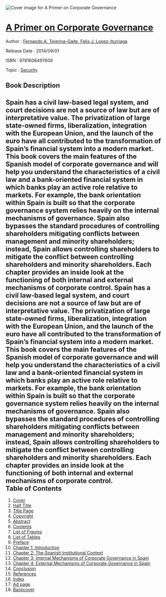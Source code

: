 ![Cover image for A Primer on Corporate Governance](https://imgdetail.ebookreading.net/cover/cover/security/EB9781606497609.jpg)

[A Primer on Corporate Governance](https://ebookreading.net/view/book/A+Primer+on+Corporate+Governance-EB9781606497609_1.html "A Primer on Corporate Governance")
====================================================================================================================

Author : [Fernando A. Tejerina-Gaite](https://ebookreading.net/search/author/Fernando+A.+Tejerina-Gaite),[ Felix J. Lopez-Iturriaga](https://ebookreading.net/search/author/+Felix+J.+Lopez-Iturriaga)

Release Date : 2014/09/01

ISBN : 9781606497609

Topic : [Security](https://ebookreading.net/search/category/security)

Book Description
-----------------

Spain has a civil law-based legal system, and court decisions are not a source of law but are of interpretative value. The privatization of large state-owned firms, liberalization, integration with the European Union, and the launch of the euro have all contributed to the transformation of Spain’s financial system into a modern market. This book covers the main features of the Spanish model of corporate governance and will help you understand the characteristics of a civil law and a bank-oriented financial system in which banks play an active role relative to markets. For example, the bank orientation within Spain is built so that the corporate governance system relies heavily on the internal mechanisms of governance. Spain also bypasses the standard procedures of controlling shareholders mitigating conflicts between management and minority shareholders; instead, Spain allows controlling shareholders to mitigate the conflict between controlling shareholders and minority shareholders. Each chapter provides an inside look at the functioning of both internal and external mechanisms of corporate control.              Spain has a civil law-based legal system, and court decisions are not a source of law but are of interpretative value. The privatization of large state-owned firms, liberalization, integration with the European Union, and the launch of the euro have all contributed to the transformation of Spain’s financial system into a modern market. This book covers the main features of the Spanish model of corporate governance and will help you understand the characteristics of a civil law and a bank-oriented financial system in which banks play an active role relative to markets. For example, the bank orientation within Spain is built so that the corporate governance system relies heavily on the internal mechanisms of governance. Spain also bypasses the standard procedures of controlling shareholders mitigating conflicts between management and minority shareholders; instead, Spain allows controlling shareholders to mitigate the conflict between controlling shareholders and minority shareholders. Each chapter provides an inside look at the functioning of both internal and external mechanisms of corporate control.              
Table of Contents
-----------------

1. [Cover](https://ebookreading.net/view/book/A+Primer+on+Corporate+Governance-EB9781606497609_0.html)
1. [Half Title](https://ebookreading.net/view/book/A+Primer+on+Corporate+Governance-EB9781606497609_3.html)
1. [Title Page](https://ebookreading.net/view/book/A+Primer+on+Corporate+Governance-EB9781606497609_0.html)
1. [Copyright](https://ebookreading.net/view/book/A+Primer+on+Corporate+Governance-EB9781606497609_4.html)
1. [Abstract](https://ebookreading.net/view/book/A+Primer+on+Corporate+Governance-EB9781606497609_5.html)
1. [Contents](https://ebookreading.net/view/book/A+Primer+on+Corporate+Governance-EB9781606497609_6.html)
1. [List of Figures](https://ebookreading.net/view/book/A+Primer+on+Corporate+Governance-EB9781606497609_7.html)
1. [List of Tables](https://ebookreading.net/view/book/A+Primer+on+Corporate+Governance-EB9781606497609_8.html)
1. [Preface](https://ebookreading.net/view/book/A+Primer+on+Corporate+Governance-EB9781606497609_9.html)
1. [Chapter 1: Introduction](https://ebookreading.net/view/book/A+Primer+on+Corporate+Governance-EB9781606497609_10.html)
1. [Chapter 2: The Spanish Institutional Context](https://ebookreading.net/view/book/A+Primer+on+Corporate+Governance-EB9781606497609_11.html)
1. [Chapter 3: Internal Mechanisms of Corporate Governance in Spain](https://ebookreading.net/view/book/A+Primer+on+Corporate+Governance-EB9781606497609_12.html)
1. [Chapter 4: External Mechanisms of Corporate Governance in Spain](https://ebookreading.net/view/book/A+Primer+on+Corporate+Governance-EB9781606497609_13.html)
1. [Conclusion](https://ebookreading.net/view/book/A+Primer+on+Corporate+Governance-EB9781606497609_14.html)
1. [References](https://ebookreading.net/view/book/A+Primer+on+Corporate+Governance-EB9781606497609_15.html)
1. [Index](https://ebookreading.net/view/book/A+Primer+on+Corporate+Governance-EB9781606497609_16.html)
1. [Ad page](https://ebookreading.net/view/book/A+Primer+on+Corporate+Governance-EB9781606497609_17.html)
1. [Backcover](https://ebookreading.net/view/book/A+Primer+on+Corporate+Governance-EB9781606497609_18.html)
